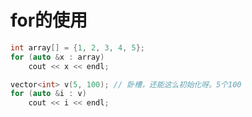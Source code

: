 # for的使用

```cpp
int array[] = {1, 2, 3, 4, 5};
for (auto &x : array)
    cout << x << endl;
```
```c++
vector<int> v(5, 100); // 卧槽，还能这么初始化呀。5个100
for (auto &i : v)
    cout << i << endl;
```

